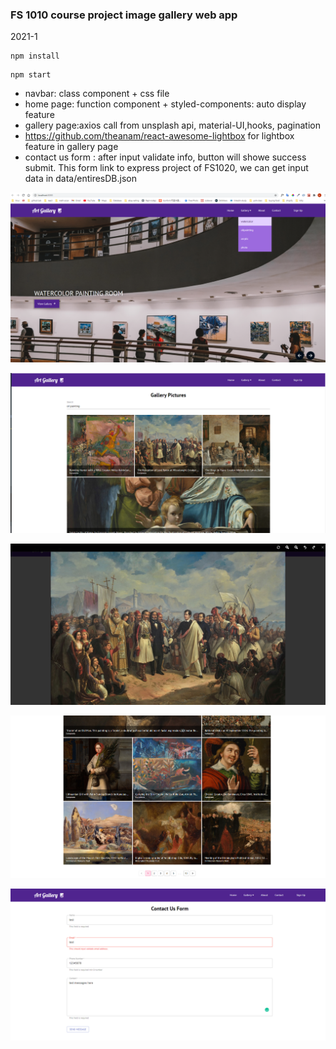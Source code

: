 ### FS 1010 course project image gallery web app

2021-1

```
npm install
```

```
npm start
```

- navbar: class component + css file
- home page: function component + styled-components: auto display feature
- gallery page:axios call from unsplash api, material-UI,hooks, pagination
- https://github.com/theanam/react-awesome-lightbox for lightbox feature in gallery page
- contact us form : after input validate info, button will showe success submit. This form link to express project of FS1020, we can get input data in data/entiresDB.json

![](2021-01-20-19-52-16.png)
<br>

![](2021-01-20-19-52-59.png)
<br>

![](2021-01-20-19-53-30.png)
<br>

![](2021-01-20-19-53-59.png)
<br>

![](2021-01-21-12-05-01.png)
